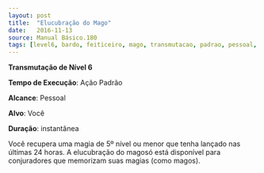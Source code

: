```yaml
---
layout: post
title:  "Elucubração do Mago"
date:   2016-11-13
source: Manual Básico.180
tags: [level6, bardo, feiticeiro, mago, transmutacao, padrao, pessoal, voce, instantanea]
---
```


**Transmutação de Nível 6**

**Tempo de Execução**: Ação Padrão

**Alcance**: Pessoal

**Alvo**: Você

**Duração**:  instantânea

Você recupera uma magia de 5º nível ou menor que tenha lançado nas últimas 24 horas. A elucubração do magosó está disponível para conjuradores que memorizam suas magias (como magos).